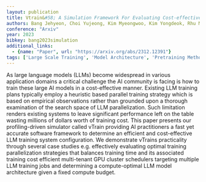 ```yaml
---
layout: publication
title: Vtrain&#58; A Simulation Framework For Evaluating Cost-effective And Compute-optimal Large Language Model Training
authors: Bang Jehyeon, Choi Yujeong, Kim Myeongwoo, Kim Yongdeok, Rhu Minsoo
conference: "Arxiv"
year: 2023
bibkey: bang2023simulation
additional_links:
  - {name: "Paper", url: "https://arxiv.org/abs/2312.12391"}
tags: ['Large Scale Training', 'Model Architecture', 'Pretraining Methods', 'Tools', 'Training Techniques']
---
```

As large language models (LLMs) become widespread in various application domains a critical challenge the AI community is facing is how to train these large AI models in a cost-effective manner. Existing LLM training plans typically employ a heuristic based parallel training strategy which is based on empirical observations rather than grounded upon a thorough examination of the search space of LLM parallelization. Such limitation renders existing systems to leave significant performance left on the table wasting millions of dollars worth of training cost. This paper presents our profiling-driven simulator called vTrain providing AI practitioners a fast yet accurate software framework to determine an efficient and cost-effective LLM training system configuration. We demonstrate vTrains practicality through several case studies e.g. effectively evaluating optimal training parallelization strategies that balances training time and its associated training cost efficient multi-tenant GPU cluster schedulers targeting multiple LLM training jobs and determining a compute-optimal LLM model architecture given a fixed compute budget.
